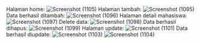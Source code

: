 Halaman home:
![Screenshot (1105)](https://github.com/user-attachments/assets/6f20f135-482b-44c7-8ac7-1f6b8a969b0a)
Halaman tambah:
![Screenshot (1095)](https://github.com/user-attachments/assets/bd56c4c0-ba51-4b62-8c42-12f32c606a12)
Data berhasil ditambah:
![Screenshot (1096)](https://github.com/user-attachments/assets/a29a7ab0-52ca-4ec1-80dc-d9488f13576b)
Halaman detail mahasiswa:
![Screenshot (1097)](https://github.com/user-attachments/assets/acf8ceda-2db1-4c6c-a073-89aed06e178e)
Delete data:
![Screenshot (1098)](https://github.com/user-attachments/assets/b4c5a6db-3956-4401-a0f1-f31b4bb0e3c6)
Data berhasil dihapus:
![Screenshot (1099)](https://github.com/user-attachments/assets/318035b4-999c-4287-9c13-05c8e5db56ab)
Halaman update:
![Screenshot (1101)](https://github.com/user-attachments/assets/8708ca97-f81f-48bb-a1a7-286727021467)
Data berhasil diupdate:
![Screenshot (1103)](https://github.com/user-attachments/assets/d021698e-5538-46e6-a86f-58cfe6f3504d)
![Screenshot (1104)](https://github.com/user-attachments/assets/3439814c-186a-418a-a07b-a0ec35579999)
